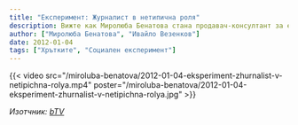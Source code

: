 ```yaml
---
title: "Експеримент: Журналист в нетипична роля"
description: Вижте как Миролюба Бенатова стана продавач-консултант за един ден
author: ["Миролюба Бенатова", "Ивайло Везенков"]
date: 2012-01-04
tags: ["Хрътките", "Социален експеримент"]
---
```


{{< video src="/miroluba-benatova/2012-01-04-eksperiment-zhurnalist-v-netipichna-rolya.mp4" poster="/miroluba-benatova/2012-01-04-eksperiment-zhurnalist-v-netipichna-rolya.jpg" >}}

*Изотчник: [bTV](https://www.btv.bg/shows/hratkite/videos/eksperimentat/eksperiment-zhurnalist-v-netipichna-rolya.html)*
